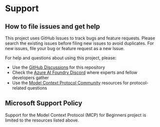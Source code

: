 # Support

## How to file issues and get help  

This project uses GitHub Issues to track bugs and feature requests. Please search the existing 
issues before filing new issues to avoid duplicates. For new issues, file your bug or 
feature request as a new Issue.

For help and questions about using this project, please:
- Use the [GitHub Discussions](https://github.com/microsoft/mcp-for-beginners/discussions) for this repository
- Check the [Azure AI Foundry Discord](https://discord.com/invite/ByRwuEEgH4) where experts and fellow developers gather
- Use the [Model Context Protocol Community](https://modelcontextprotocol.io/community/) resources for protocol-related questions

## Microsoft Support Policy  

Support for the Model Context Protocol (MCP) for Beginners project is limited to the resources listed above.
